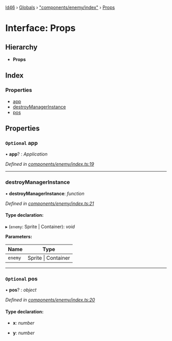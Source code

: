 [ld46](../README.md) › [Globals](../globals.md) › ["components/enemy/index"](../modules/_components_enemy_index_.md) › [Props](_components_enemy_index_.props.md)

# Interface: Props

## Hierarchy

* **Props**

## Index

### Properties

* [app](_components_enemy_index_.props.md#optional-app)
* [destroyManagerInstance](_components_enemy_index_.props.md#destroymanagerinstance)
* [pos](_components_enemy_index_.props.md#optional-pos)

## Properties

### `Optional` app

• **app**? : *Application*

*Defined in [components/enemy/index.ts:19](https://github.com/jrod-disco/ld46-keepalive/blob/5db6013/src/components/enemy/index.ts#L19)*

___

###  destroyManagerInstance

• **destroyManagerInstance**: *function*

*Defined in [components/enemy/index.ts:21](https://github.com/jrod-disco/ld46-keepalive/blob/5db6013/src/components/enemy/index.ts#L21)*

#### Type declaration:

▸ (`enemy`: Sprite | Container): *void*

**Parameters:**

Name | Type |
------ | ------ |
`enemy` | Sprite &#124; Container |

___

### `Optional` pos

• **pos**? : *object*

*Defined in [components/enemy/index.ts:20](https://github.com/jrod-disco/ld46-keepalive/blob/5db6013/src/components/enemy/index.ts#L20)*

#### Type declaration:

* **x**: *number*

* **y**: *number*
